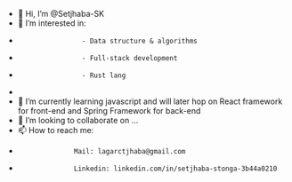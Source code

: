 - 👋 Hi, I’m @Setjhaba-SK
- 👀 I’m interested in:
-                     - Data structure & algorithms
-                     - Full-stack development
-                     - Rust lang
-                     
- 🌱 I’m currently learning javascript and will later hop on React framework for front-end and Spring Framework for back-end
- 💞️ I’m looking to collaborate on ...
- 📫 How to reach me:
-                   Mail: lagarctjhaba@gmail.com
-                   Linkedin: linkedin.com/in/setjhaba-stonga-3b44a0210

<!---
Setjhaba-SK/Setjhaba-SK is a ✨ special ✨ repository because its `README.md` (this file) appears on your GitHub profile.
You can click the Preview link to take a look at your changes.
--->
